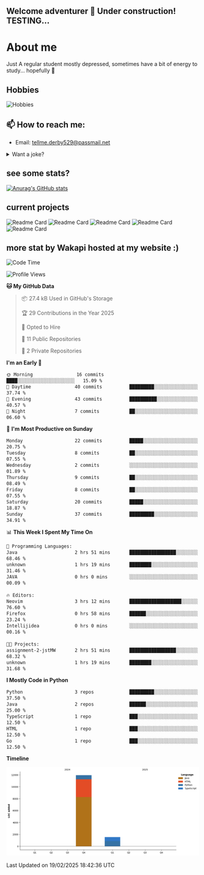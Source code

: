 ## Welcome adventurer 👋  Under construction!  TESTING...  

# About me
Just A regular student mostly depressed, sometimes have a bit of energy to study... hopefully 🥲
## Hobbies
 ![Hobbies](https://img.shields.io/badge/Hobbies-Reading%20|%20Tar%20|%20Gym%20|%20Cooking%20|%20Walk'nTalk-FF69B4?style=for-the-badge&color=red)

## 📫 How to reach me: 
-  Email: tellme.derby529@passmail.net
<details>
 
<summary>Want a joke?</summary>

<!-- Start of jokes card -->
Thanks to <img width="20" hight="20" alt="github_ABSphreak_profile_picture" src="https://github.com/ABSphreak.png">
</br>
<img width="2000" hight="2000" src="https://readme-jokes.vercel.app/api">
<!-- end of jokes card -->

</details>

## see some stats?
[![Anurag's GitHub stats](https://github-readme-stats.vercel.app/api?username=jstMW&theme=ambient_gradient)]()

## current projects 
![Readme Card](https://github-readme-stats.vercel.app/api/pin/?username=jstMW&repo=NoobyAPI&theme=ambient_gradient)
![Readme Card](https://github-readme-stats.vercel.app/api/pin/?username=jstMW&repo=newface&theme=ambient_gradient)
![Readme Card](https://github-readme-stats.vercel.app/api/pin/?username=jstMW&repo=newsoul&theme=ambient_gradient)
![Readme Card](https://github-readme-stats.vercel.app/api/pin/?username=jstMW&repo=tackleet&theme=ambient_gradient)
![Readme Card](https://github-readme-stats.vercel.app/api/pin/?username=jstMW&repo=waka-readme-stats&theme=ambient_gradient)



## more stat by Wakapi hosted at my website :)
<!--START_SECTION:waka-->
![Code Time](http://img.shields.io/badge/Code%20Time-31%20hrs%2048%20mins-blue)

![Profile Views](http://img.shields.io/badge/Profile%20Views-0-blue)

**🐱 My GitHub Data** 

> 📦 27.4 kB Used in GitHub's Storage 
 > 
> 🏆 29 Contributions in the Year 2025
 > 
> 💼 Opted to Hire
 > 
> 📜 11 Public Repositories 
 > 
> 🔑 2 Private Repositories 
 > 
**I'm an Early 🐤** 

```text
🌞 Morning                16 commits          ████░░░░░░░░░░░░░░░░░░░░░   15.09 % 
🌆 Daytime                40 commits          █████████░░░░░░░░░░░░░░░░   37.74 % 
🌃 Evening                43 commits          ██████████░░░░░░░░░░░░░░░   40.57 % 
🌙 Night                  7 commits           ██░░░░░░░░░░░░░░░░░░░░░░░   06.60 % 
```
📅 **I'm Most Productive on Sunday** 

```text
Monday                   22 commits          █████░░░░░░░░░░░░░░░░░░░░   20.75 % 
Tuesday                  8 commits           ██░░░░░░░░░░░░░░░░░░░░░░░   07.55 % 
Wednesday                2 commits           ░░░░░░░░░░░░░░░░░░░░░░░░░   01.89 % 
Thursday                 9 commits           ██░░░░░░░░░░░░░░░░░░░░░░░   08.49 % 
Friday                   8 commits           ██░░░░░░░░░░░░░░░░░░░░░░░   07.55 % 
Saturday                 20 commits          █████░░░░░░░░░░░░░░░░░░░░   18.87 % 
Sunday                   37 commits          █████████░░░░░░░░░░░░░░░░   34.91 % 
```


📊 **This Week I Spent My Time On** 

```text
💬 Programming Languages: 
Java                     2 hrs 51 mins       █████████████████░░░░░░░░   68.46 % 
unknown                  1 hrs 19 mins       ████████░░░░░░░░░░░░░░░░░   31.46 % 
JAVA                     0 hrs 0 mins        ░░░░░░░░░░░░░░░░░░░░░░░░░   00.09 % 

🔥 Editors: 
Neovim                   3 hrs 12 mins       ███████████████████░░░░░░   76.60 % 
Firefox                  0 hrs 58 mins       ██████░░░░░░░░░░░░░░░░░░░   23.24 % 
Intellijidea             0 hrs 0 mins        ░░░░░░░░░░░░░░░░░░░░░░░░░   00.16 % 

🐱‍💻 Projects: 
assignment-2-jstMW       2 hrs 51 mins       █████████████████░░░░░░░░   68.32 % 
unknown                  1 hrs 19 mins       ████████░░░░░░░░░░░░░░░░░   31.68 % 
```

**I Mostly Code in Python** 

```text
Python                   3 repos             █████████░░░░░░░░░░░░░░░░   37.50 % 
Java                     2 repos             ██████░░░░░░░░░░░░░░░░░░░   25.00 % 
TypeScript               1 repo              ███░░░░░░░░░░░░░░░░░░░░░░   12.50 % 
HTML                     1 repo              ███░░░░░░░░░░░░░░░░░░░░░░   12.50 % 
Go                       1 repo              ███░░░░░░░░░░░░░░░░░░░░░░   12.50 % 
```



**Timeline**

![Lines of Code chart](https://raw.githubusercontent.com/jstMW/jstMW/main/assets/bar_graph.png)


 Last Updated on 19/02/2025 18:42:36 UTC
<!--END_SECTION:waka-->
